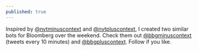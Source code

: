 ```yaml
---
published: true
---
```

Inspired by [@nytminuscontext](https://twitter.com/NYTMinusContext) and [@nytpluscontext](https://twitter.com/NYTMinusContext), I created two similar bots for Bloomberg over the weekend. Check them out [@bbgminuscontext](https://twitter.com/BBGPlusContext) (tweets every 10 minutes) and [@bbgpluscontext](https://twitter.com/bbgminuscontext). Follow if you like.
